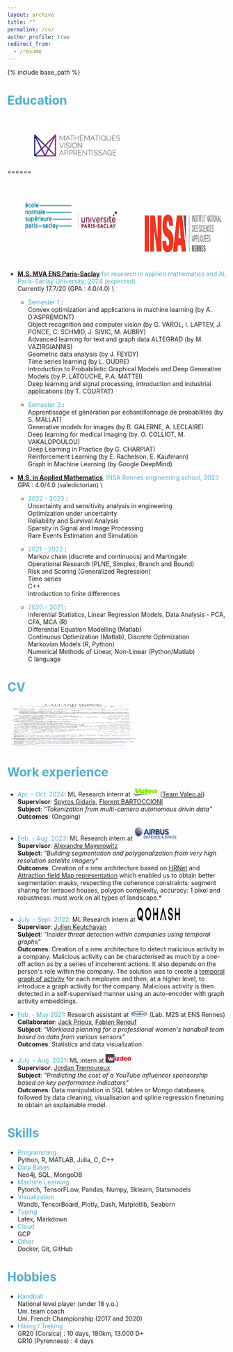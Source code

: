 ```yaml
---
layout: archive
title: ""
permalink: /cv/
author_profile: true
redirect_from:
  - /resume
---
```


{% include base_path %}

<span style="color:rgba(82,173,200,255)"> Education </span>
======
======
<img src="/images/mva_logo.png" alt="MVA" width="200" height="133" /> <img src="/images/ens-ps.png" alt="MVA" width="300" height="200" /> <img src="/images/insa.png" alt="MVA" width="200" height="133" />


* <span style="color:rgba(82,173,200,255)">**[M.S. MVA ENS Paris-Saclay](https://www.master-mva.com/)** for research in applied mathematics and AI, Paris-Saclay University, 2024 (expected)</span> \
  Currently 17.7/20 (GPA : 4.0/4.0) \
  * <span style="color:rgba(82,173,200,255)">Semester 1 </span>: \
    Convex optimization and applications in machine learning (by A. D'ASPREMONT) \
    Object recognition and computer vision (by G. VAROL, I. LAPTEV, J. PONCE, C. SCHMID, J. SIVIC, M. AUBRY) \
    Advanced learning for text and graph data ALTEGRAD (by M. VAZIRGIANNIS) \
    Geometric data analysis (by J. FEYDY) \
    Time series learning (by L. OUDRE) \
    Introduction to Probabilistic Graphical Models and Deep Generative Models (by P. LATOUCHE, P.A. MATTEI) \
    Deep learning and signal processing, introduction and industrial applications (by T. COURTAT) 

  * <span style="color:rgba(82,173,200,255)">Semester 2</span> : \
    Apprentissage et génération par échantillonnage de probabilités (by S. MALLAT) \
    Generative models for images (by B. GALERNE, A. LECLAIRE) \
    Deep learning for medical imaging (by. O. COLLIOT, M. VAKALOPOULOU) \
    Deep Learning in Practice (by G. CHARPIAT) \
    Reinforcement Learning (by E. Rachelson, E. Kaufmann) \
    Graph in Machine Learning (by Google DeepMind) 

* <span style="color:rgba(82,173,200,255)">**[M.S. in Applied Mathematics](https://www.insa-rennes.fr/ma.html)**, INSA Rennes engineering school, 2023</span> \
  GPA : 4.0/4.0 (valedictorian) \
  * <span style="color:rgba(82,173,200,255)">2022 - 2023</span> : \
    Uncertainty and sensitivity analysis in engineering\
    Optimization under uncertainty\
    Reliability and Survival Analysis\
    Sparsity in Signal and Image Processing\
    Rare Events Estimation and Simulation

  * <span style="color:rgba(82,173,200,255)">2021 - 2022</span> : \
    Markov chain (discrete and continuous) and Martingale\
    Operational Research (PLNE, Simplex, Branch and Bound)\
    Risk and Scoring (Generalized Regression)\
    Time series\
    C++\
    Introduction to finite differences

  * <span style="color:rgba(82,173,200,255)">2020 - 2021</span> : \
    Inferential Statistics, Linear Regression Models, Data Analysis - PCA, CFA, MCA  (R) \
    Differential Equation Modelling (Matlab) \
    Continuous Optimization (Matlab), Discrete Optimization \
    Markovian Models (R, Python) \
    Numerical Methods of Linear, Non-Linear (Python/Matlab) \
    C language

<span style="color:rgba(82,173,200,255)"> CV </span>
======
<a href="/files/Resume_callard_baptiste.pdf" target="_blank"><img src="/images/resume.png" alt="Resume" width="300" height="100" /></a>


<span style="color:rgba(82,173,200,255)">Work experience
======

* <span style="color:rgba(82,173,200,255)">Apr. - Oct. 2024</span>: ML Research intern at [<img src="/images/valeo_logo.png" alt="Valeo.ai" width="60" height="20" />](https://valeoai.github.io/blog/) ([Team Valeo.ai](https://valeoai.github.io/blog/)) \
  **Supervisor**: [Spyros Gidaris](https://scholar.google.fr/citations?user=7atfg7EAAAAJ&hl=en), [Florent BARTOCCIONI](https://scholar.google.com/citations?user=SemxkMwAAAAJ&hl=fr) \
  **Subject**: *"Tokenization from multi-camera autonomous drivin data"* \
  **Outcomes**: (Ongoing)

* <span style="color:rgba(82,173,200,255)">Feb. - Aug. 2023</span>: ML Research intern at [<img src="/images/Airbus.jpg" alt="Airbus" width="100" height="33" />](https://www.airbus.com/fr/space/space-made-in-france-by-airbus)\
  **Supervisor**: [Alexandre Mayerowitz](https://www.linkedin.com/in/alexandre-mayerowitz-393a45b7/?originalSubdomain=fr) \
  **Subject**: *"Building segmentation and polygonalization from very high resolution satellite imagery"* \
  **Outcomes**: Creation of a new architecture based on [HRNet](https://arxiv.org/abs/1908.07919) and [Attraction field Map representation](https://arxiv.org/abs/1812.021220) which enabled us to obtain better segmentation masks, respecting the coherence constraints: segment sharing for terraced houses, polygon complexity, accuracy: 1 pixel and robustness: must work on all types of landscape.*

* <span style="color:rgba(82,173,200,255)">July. - Sept. 2022</span>: ML Research intern at [<img src="/images/Qohash.png" alt="Qohash" width="100" height="33" />](https://qohash.com/about-us/)\
  **Supervisor**: [Julien Keutchayan](https://dblp.org/pid/202/2872.html) \
  **Subject**: *"Insider threat detection within companies using temporal graphs"* \
  **Outcomes**: Creation of a new architecture to detect malicious activity in a company. Malicious activity can be characterised as much by a one-off action as by a series of incoherent actions. It also depends on the person's role within the company. The solution was to create a [temporal graph of activity](https://github.com/graphaware/neo4j-timetree) for each employee and then, at a higher level, to introduce a graph activity for the company. Malicious activity is then detected in a self-supervised manner using an auto-encoder with graph activity embeddings. 

* <span style="color:rgba(82,173,200,255)">Feb. - May 2021</span>: Research assistant at [<img src="/images/m2s.png" alt="m2s" width="40" height="13.33" />](https://m2slab.com/) (Lab. M2S at ENS Rennes)\
  **Collaborator**: [Jack Prioux](https://scholar.google.com/citations?user=ebUlLVQAAAAJ&hl=fr), [Fabien Renouf](https://www.linkedin.com/in/fabien-renouf/) \
  **Subject**: *"Workload planning for a professional women's handball team based on data from various sensors"* \
  **Outcomes**: Statistics and data visualization.

* <span style="color:rgba(82,173,200,255)">July. - Aug. 2021</span>: ML intern at [<img src="/images/wizdeo.png" alt="wizdeo" width="60" height="20" />](https://www.wizdeo.com/en/about-us) \
  **Supervisor**: [Jordan Tremoureux](https://www.linkedin.com/in/jordantremoureux/?originalSubdomain=fr) \
  **Subject**: *"Predicting the cost of a YouTube influencer sponsorship based on key performance indicators"* \
  **Outcomes**: Data manipulation in SQL tables or Mongo databases, followed by data cleaning, visualisation and spline regression finetuning to obtain an explainable model.
  
<span style="color:rgba(82,173,200,255)"> Skills </span>
======
* <span style="color:rgba(82,173,200,255)"> Programming </span> \
  Python, R, MATLAB, Julia, C, C++
* <span style="color:rgba(82,173,200,255)"> Data Bases </span> \
  Neo4j, SQL, MongoDB
* <span style="color:rgba(82,173,200,255)"> Machine Learning </span> \
  Pytorch, TensorFLow, Pandas, Numpy, Sklearn, Statsmodels
* <span style="color:rgba(82,173,200,255)"> Visualization </span> \
  Wandb, TensorBoard, Plotly, Dash, Matplotlib, Seaborn
* <span style="color:rgba(82,173,200,255)"> Typing </span> \
  Latex, Markdown
* <span style="color:rgba(82,173,200,255)"> Cloud </span> \
  GCP
* <span style="color:rgba(82,173,200,255)"> Other </span> \
  Docker, Git, GitHub

<!-- Publications
======
  <ul>{% for post in site.publications reversed %}
    {% include archive-single-cv.html %}
  {% endfor %}</ul>
  
Talks
======
  <ul>{% for post in site.talks reversed %}
    {% include archive-single-talk-cv.html  %}
  {% endfor %}</ul>
  
Teaching
======
  <ul>{% for post in site.teaching reversed %}
    {% include archive-single-cv.html %}
  {% endfor %}</ul> -->
  
<span style="color:rgba(82,173,200,255)">Hobbies</span>
======
* <span style="color:rgba(82,173,200,255)">Handball</span> \
  National level player (under 18 y.o.) \
  Uni. team coach \
  Uni. French Championship (2017 and 2020) 
* <span style="color:rgba(82,173,200,255)">Hiking / Treking</span> \
  GR20 (Corsica) : 10 days, 180km, 13.000 D+  \
  GR10 (Pyrennees) : 4 days
